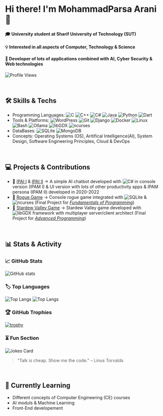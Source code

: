 # Hi there! I'm MohammadParsa Arani 👋

#### 🎓 University student at **Sharif University of Technology (SUT)**
#### 💡 Interested in all aspects of Computer, Technology & Science
#### 🚀 Developer of lots of applications combined with AI, Cyber Security & Web technologies
![Profile Views](https://komarev.com/ghpvc/?username=MParsa-0684&color=blue&style=flat) 

<br>


## 🛠️ Skills & Techs
- Programming Languages: ![C](https://img.shields.io/badge/-C-00599C?logo=c&logoColor=white&style=flat)
![C++](https://img.shields.io/badge/-C++-00599C?logo=c%2B%2B&logoColor=white&style=flat)
![C#](https://img.shields.io/badge/-C%23-239120?logo=c-sharp&logoColor=white&style=flat)
![Java](https://img.shields.io/badge/-Java-007396?logo=java&logoColor=white&style=flat)
![Python](https://img.shields.io/badge/-Python-3776AB?logo=python&logoColor=white&style=flat)
![Dart](https://img.shields.io/badge/-Dart-0175C2?logo=dart&logoColor=white&style=flat)
- Tools & Platforms: ![WordPress](https://img.shields.io/badge/-WordPress-21759B?logo=wordpress&logoColor=white&style=flat) ![Git](https://img.shields.io/badge/-Git-F05032?logo=git&logoColor=white&style=flat)
![Django](https://img.shields.io/badge/-Django-092E20?logo=django&logoColor=white&style=flat)
![Docker](https://img.shields.io/badge/-Docker-2496ED?logo=docker&logoColor=white&style=flat)
![Linux](https://img.shields.io/badge/-Linux-FCC624?logo=linux&logoColor=black&style=flat)
![Bash](https://img.shields.io/badge/-Bash-4EAA25?logo=gnubash&logoColor=white&style=flat)
![Ollama](https://img.shields.io/badge/-Ollama-000000?logo=ollama&logoColor=white&style=flat)
![libGDX](https://img.shields.io/badge/-libGDX-E74C3C?logo=java&logoColor=white&style=flat)
![ncurses](https://img.shields.io/badge/-ncurses-1E8C3A?logo=terminal&logoColor=white&style=flat)
- DataBases: ![SQLite](https://img.shields.io/badge/-SQLite-003B57?logo=sqlite&logoColor=white&style=flat)
![MongoDB](https://img.shields.io/badge/-MongoDB-47A248?logo=mongodb&logoColor=white&style=flat)
- Concepts: Operating Systems (OS), Aritifical Intelligence(AI), System Design, Software Engineering Principles, Cloud & DevOps
<br>

## 💻 Projects & Contributions
- 🔹 [IPAI I](https://github.com/MParsa-0684/IPAM_I_App) & [IPAI II](https://github.com/MParsa-0684/IPAM_II_App) → A simple AI chatbot developed with ![C#](https://img.shields.io/badge/-C%23-239120?logo=c-sharp&logoColor=white&style=flat) in  console version (IPAM I) & UI version with lots of other productivity apps & IPAM persona (IPAM II) developed in 2020-2022
- 🔹 [Rogue Game](https://github.com/MParsa-0684/fop2024-RogueGame-MParsa-0684) → Console rogue game integrated with ![SQLite](https://img.shields.io/badge/-SQLite-003B57?logo=sqlite&logoColor=white&style=flat) & ![ncurses](https://img.shields.io/badge/-ncurses-1E8C3A?logo=terminal&logoColor=white&style=flat) (Final Project for [*Fundamentals of Programming*](https://github.com/FundamentalOfProgramming-SUT-2024))
- 🔹 [Stardew Valley Game](https://github.com/MParsa-0684/Stardew_Valley_Game_Project) → Stardew Valley game developed with ![libGDX](https://img.shields.io/badge/-libGDX-E74C3C?logo=java&logoColor=white&style=flat) framework with multiplayer server/client architect (Final Project for [*Advanced Programming*](https://github.com/advanced-programming-sut-2025))
<br> 

## 📊 Stats & Activity

### 📈 GitHub Stats
![GitHub stats](https://github-readme-stats.vercel.app/api?username=Mparsa-0684&show_icons=true&theme=algolia&card_width=650&show=reviews,discussions_started,discussions_answered,prs_merged,prs_merged_percentage&rank_icon=github)

### 🏷️ Top Languages
![Top Langs](https://github-readme-stats.vercel.app/api/top-langs/?username=MParsa-0684&size_weight=0.5&count_weight=0.5&layout=donut&theme=algolia&card_width=300)      ![Top Langs](https://github-readme-stats.vercel.app/api/top-langs/?username=MParsa-0684&size_weight=0.5&count_weight=0.5&stats_format=bytes&theme=algolia&card_width=300&card_height=300)

### 🏆 GitHub Trophies
[![trophy](https://github-profile-trophy.vercel.app/?username=MParsa-0684&theme=onedark)](https://github.com/ryo-ma/github-profile-trophy)

### ⏳ Fun Section 
![Jokes Card](https://readme-jokes.vercel.app/api)
<br>
> “Talk is cheap. Show me the code.” – Linus Torvalds
<br>

## 🌱 Currently Learning
- Different concepts of Computer Engineering (CE) courses
- AI moduls & Machine Learning
- Front-End developement

<!--
**MParsa-0684/MParsa-0684** is a ✨ _special_ ✨ repository because its `README.md` (this file) appears on your GitHub profile.

Here are some ideas to get you started:

- 🔭 I’m currently working on ...
- 🌱 I’m currently learning ...
- 👯 I’m looking to collaborate on ...
- 🤔 I’m looking for help with ...
- 💬 Ask me about ...
- 📫 How to reach me: ...
- 😄 Pronouns: ...
- ⚡ Fun fact: ...
-->
